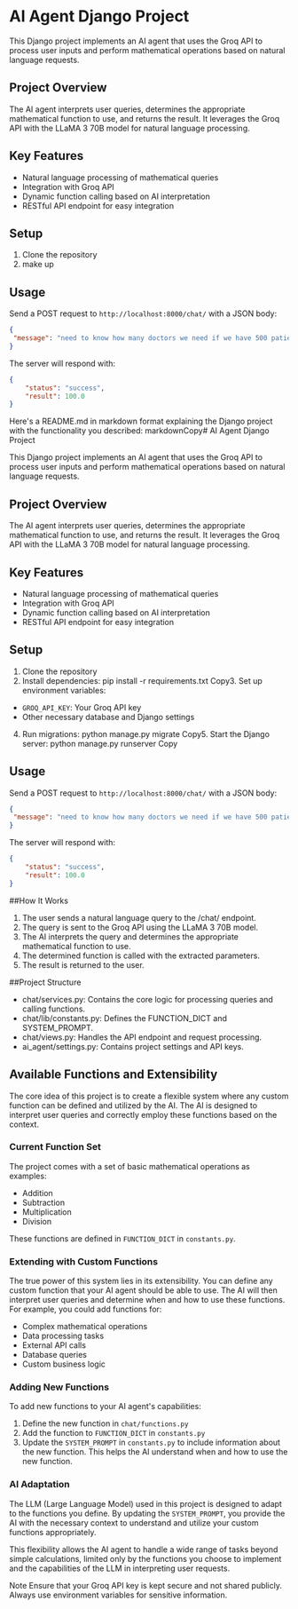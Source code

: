 # AI Agent Django Project

This Django project implements an AI agent that uses the Groq API to process user inputs and perform mathematical operations based on natural language requests.

## Project Overview

The AI agent interprets user queries, determines the appropriate mathematical function to use, and returns the result. It leverages the Groq API with the LLaMA 3 70B model for natural language processing.

## Key Features

- Natural language processing of mathematical queries
- Integration with Groq API
- Dynamic function calling based on AI interpretation
- RESTful API endpoint for easy integration

## Setup

1. Clone the repository
2. make up


## Usage

Send a POST request to `http://localhost:8000/chat/` with a JSON body:

```json
{
 "message": "need to know how many doctors we need if we have 500 patients and a doctor can attend 5 patients"
}
```
The server will respond with:
```json
{
    "status": "success",
    "result": 100.0
}
```

Here's a README.md in markdown format explaining the Django project with the functionality you described:
markdownCopy# AI Agent Django Project

This Django project implements an AI agent that uses the Groq API to process user inputs and perform mathematical operations based on natural language requests.

## Project Overview

The AI agent interprets user queries, determines the appropriate mathematical function to use, and returns the result. It leverages the Groq API with the LLaMA 3 70B model for natural language processing.

## Key Features

- Natural language processing of mathematical queries
- Integration with Groq API
- Dynamic function calling based on AI interpretation
- RESTful API endpoint for easy integration

## Setup

1. Clone the repository
2. Install dependencies:
pip install -r requirements.txt
Copy3. Set up environment variables:
- `GROQ_API_KEY`: Your Groq API key
- Other necessary database and Django settings

4. Run migrations:
python manage.py migrate
Copy5. Start the Django server:
python manage.py runserver
Copy
## Usage

Send a POST request to `http://localhost:8000/chat/` with a JSON body:

```json
{
 "message": "need to know how many doctors we need if we have 500 patients and a doctor can attend 5 patients"
}
```
The server will respond with:
```json
{
    "status": "success",
    "result": 100.0
}
```
##How It Works

1. The user sends a natural language query to the /chat/ endpoint.
2. The query is sent to the Groq API using the LLaMA 3 70B model.
3. The AI interprets the query and determines the appropriate mathematical function to use.
4. The determined function is called with the extracted parameters.
5. The result is returned to the user.

##Project Structure

- chat/services.py: Contains the core logic for processing queries and calling functions.
- chat/lib/constants.py: Defines the FUNCTION_DICT and SYSTEM_PROMPT.
- chat/views.py: Handles the API endpoint and request processing.
- ai_agent/settings.py: Contains project settings and API keys.

## Available Functions and Extensibility

The core idea of this project is to create a flexible system where any custom function can be defined and utilized by the AI. The AI is designed to interpret user queries and correctly employ these functions based on the context.

### Current Function Set

The project comes with a set of basic mathematical operations as examples:

- Addition
- Subtraction
- Multiplication
- Division

These functions are defined in `FUNCTION_DICT` in `constants.py`.

### Extending with Custom Functions

The true power of this system lies in its extensibility. You can define any custom function that your AI agent should be able to use. The AI will then interpret user queries and determine when and how to use these functions. For example, you could add functions for:

- Complex mathematical operations
- Data processing tasks
- External API calls
- Database queries
- Custom business logic

### Adding New Functions

To add new functions to your AI agent's capabilities:

1. Define the new function in `chat/functions.py`
2. Add the function to `FUNCTION_DICT` in `constants.py`
3. Update the `SYSTEM_PROMPT` in `constants.py` to include information about the new function. This helps the AI understand when and how to use the new function.

### AI Adaptation

The LLM (Large Language Model) used in this project is designed to adapt to the functions you define. By updating the `SYSTEM_PROMPT`, you provide the AI with the necessary context to understand and utilize your custom functions appropriately.

This flexibility allows the AI agent to handle a wide range of tasks beyond simple calculations, limited only by the functions you choose to implement and the capabilities of the LLM in interpreting user requests.

Note
Ensure that your Groq API key is kept secure and not shared publicly. Always use environment variables for sensitive information.
